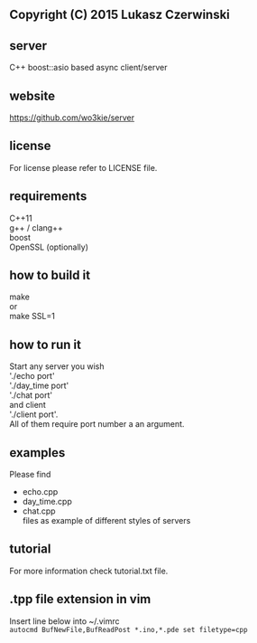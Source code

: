 ## Copyright (C) 2015 Lukasz Czerwinski

## server
C++ boost::asio based async client/server

## website
https://github.com/wo3kie/server

## license
For license please refer to LICENSE file.

## requirements
C++11  
g++ / clang++  
boost  
OpenSSL (optionally)

## how to build it
make  
or  
make SSL=1

## how to run it
Start any server you wish  
'./echo port'  
'./day_time port'  
'./chat port'  
and client  
'./client port'.  
All of them require port number a an argument.

## examples
Please find  
* echo.cpp
* day_time.cpp
* chat.cpp  
files as example of different styles of servers

## tutorial
For more information check tutorial.txt file.

## .tpp file extension in vim
Insert line below into ~/.vimrc  
`autocmd BufNewFile,BufReadPost *.ino,*.pde set filetype=cpp`

